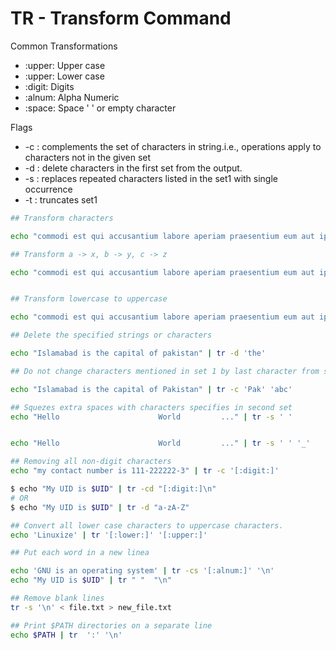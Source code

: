 # TR - Transform Command

Common Transformations
- :upper: Upper case
- :upper: Lower case
- :digit: Digits
- :alnum: Alpha Numeric
- :space: Space ' ' or empty character

Flags
- -c : complements the set of characters in string.i.e., operations apply to characters not in the given set
- -d : delete characters in the first set from the output.
- -s : replaces repeated characters listed in the set1 with single occurrence
- -t : truncates set1

```sh
## Transform characters

echo "commodi est qui accusantium labore aperiam praesentium eum aut ipsum" | tr 'e' '3'

## Transform a -> x, b -> y, c -> z

echo "commodi est qui accusantium labore aperiam praesentium eum aut ipsum" | tr 'abc' 'xyz'


## Transform lowercase to uppercase

echo "commodi est qui accusantium labore aperiam praesentium eum aut ipsum" | tr '[a-z]' '[A-Z]'

## Delete the specified strings or characters

echo "Islamabad is the capital of pakistan" | tr -d 'the'

## Do not change characters mentioned in set 1 by last character from set 2 - Complement Option

echo "Islamabad is the capital of Pakistan" | tr -c 'Pak' 'abc'
```

```sh
## Squezes extra spaces with characters specifies in second set
echo "Hello                      World         ..." | tr -s ' ' 


echo "Hello                      World         ..." | tr -s ' ' '_'
```

```sh
## Removing all non-digit characters
echo "my contact number is 111-222222-3" | tr -c '[:digit:]'

$ echo "My UID is $UID" | tr -cd "[:digit:]\n"
# OR
$ echo "My UID is $UID" | tr -d "a-zA-Z"

## Convert all lower case characters to uppercase characters.
echo 'Linuxize' | tr '[:lower:]' '[:upper:]'
```

```sh
## Put each word in a new linea

echo 'GNU is an operating system' | tr -cs '[:alnum:]' '\n'
echo "My UID is $UID" | tr " "  "\n"

## Remove blank lines 
tr -s '\n' < file.txt > new_file.txt

## Print $PATH directories on a separate line 
echo $PATH | tr  ':' '\n'
```
